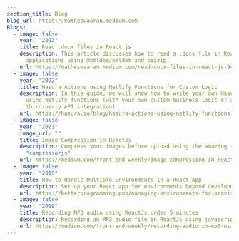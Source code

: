 ```yaml
---
section_title: Blog
blog_url: https://matheswaaran.medium.com
Blogs:
  - image: false
    year: "2023"
    title: Read .docx files in React.js
    description: This article discusses how to read a .docx file in React
      applications using @xmldom/xmldom and pizzip.
    url: https://matheswaaran.medium.com/read-docx-files-in-react-js-9d03ddb9fe7d
  - image: false
    year: "2022"
    title: Hasura Actions using Netlify Functions for Custom Logic
    description: In this guide, we will show how to write your own Hasura actions
      using Netlify functions (with your own custom business logic or a
      third-party API integration).
    url: https://hasura.io/blog/hasura-actions-using-netlify-functions-custom-logic/
  - image: false
    year: "2021"
    image_url: ""
    title: Image Compression in ReactJs
    description: Compress your images before upload using the amazing tool called
      "compressorjs"
    url: https://medium.com/front-end-weekly/image-compression-in-reactjs-a07ec0066b24
  - image: false
    year: "2019"
    title: How to Handle Multiple Environments in a React App
    description: Set up your React app for environments beyond development and production.
    url: https://betterprogramming.pub/managing-environments-for-provisional-builds-with-react-app-1fb411e3597
  - image: false
    year: "2019"
    title: Recording MP3 audio using ReactJs under 5 minutes
    description: Recording an MP3 audio file in ReactJs using javascript in under 5 minutes.
    url: https://medium.com/front-end-weekly/recording-audio-in-mp3-using-reactjs-under-5-minutes-5e960defaf10
---
```

